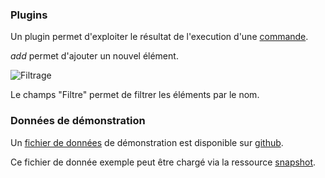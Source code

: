 ### Plugins

Un plugin permet d'exploiter le résultat de l'execution d'une [commande](#/commands).

<i class="help-icons">add</i> permet d'ajouter un nouvel élément.

![Filtrage](js/helps/images/filter.png "Filtrage")

Le champs "Filtre" permet de filtrer les éléments par le nom.

### Données de démonstration

Un [fichier de données](https://snap-ci.com/buildartifacts/green/52740/defaultPipeline/106/install/1/jarvis-core/jarvis-core-server/src/test/resources/sample.json?archived=true) de démonstration est disponible sur [github](https://github.com/yroffin/jarvis).

Ce fichier de donnée exemple peut être chargé via la ressource [snapshot](#/snapshots).
